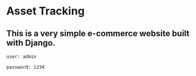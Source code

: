 # Asset Tracking

This is a very simple e-commerce website built with Django.
---

```
user: admin
```
```
password: 1234
```
